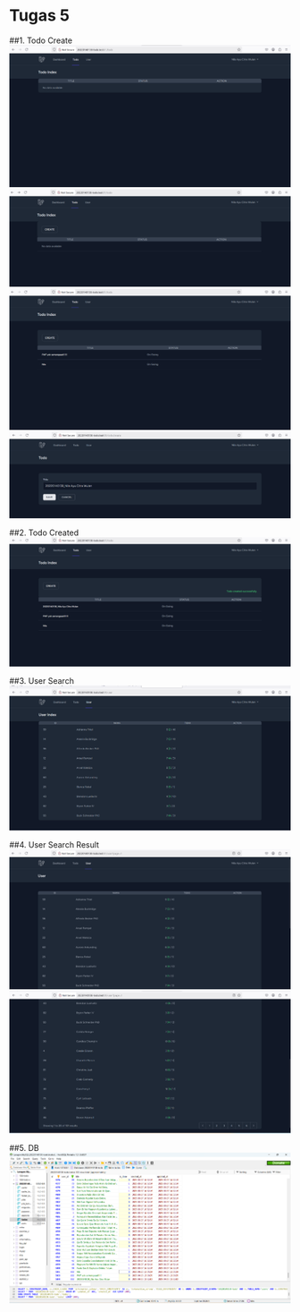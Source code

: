 # Tugas 5

##1. Todo Create
![alt text](<Screenshot 2025-04-25 181140.png>)
![alt text](<Screenshot 2025-04-25 183204.png>)
![alt text](<Screenshot 2025-04-25 205018.png>)
![alt text](<Screenshot 2025-04-25 205155.png>)



##2. Todo Created
![alt text](<Screenshot 2025-04-25 205213.png>)


##3. User Search
![alt text](<Screenshot 2025-04-25 175539.png>)


##4. User Search Result
![alt text](<Screenshot 2025-04-25 195603.png>)
![alt text](<Screenshot 2025-04-25 195632.png>)

##5. DB 
![alt text](image.png)
